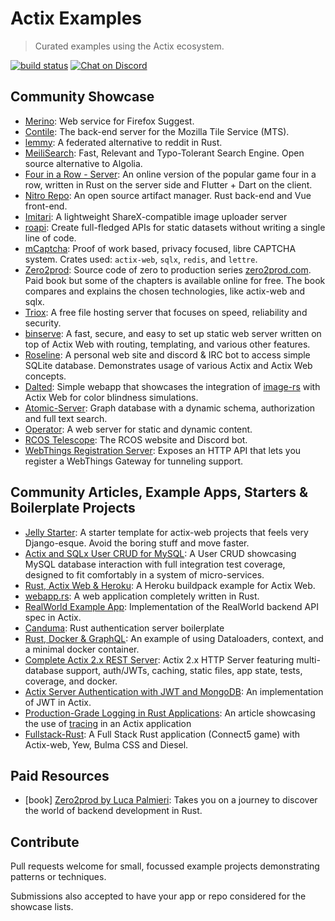 # Actix Examples

> Curated examples using the Actix ecosystem.

[![build status](https://github.com/actix/examples/workflows/CI%20%28Linux%29/badge.svg?branch=master&event=push)](https://github.com/actix/examples/actions)
[![Chat on Discord](https://img.shields.io/discord/771444961383153695?label=chat&logo=discord)](https://discord.gg/NWpN5mmg3x)

## Community Showcase

- [Merino](https://github.com/mozilla-services/merino): Web service for Firefox Suggest.
- [Contile](https://github.com/mozilla-services/contile): The back-end server for the Mozilla Tile Service (MTS).
- [lemmy](https://github.com/dessalines/lemmy): A federated alternative to reddit in Rust.
- [MeiliSearch](https://github.com/meilisearch/MeiliSearch): Fast, Relevant and Typo-Tolerant Search Engine. Open source alternative to Algolia.
- [Four in a Row - Server](https://github.com/ffactory-ofcl/fourinarow-server): An online version of the popular game four in a row, written in Rust on the server side and Flutter + Dart on the client.
- [Nitro Repo](https://github.com/wherkamp/nitro_repo): An open source artifact manager. Rust back-end and Vue front-end.
- [Imitari](https://github.com/imitari/imitari): A lightweight ShareX-compatible image uploader server
- [roapi](https://github.com/roapi/roapi): Create full-fledged APIs for static datasets without writing a single line of code.
- [mCaptcha](https://github.com/mCaptcha/mCaptcha/): Proof of work based, privacy focused, libre CAPTCHA system. Crates used: `actix-web`, `sqlx`, `redis`, and `lettre`.
- [Zero2prod](https://github.com/LukeMathWalker/zero-to-production/): Source code of zero to production series [zero2prod.com](https://www.zero2prod.com). Paid book but some of the chapters is available online for free. The book compares and explains the chosen technologies, like actix-web and sqlx.
- [Triox](https://github.com/Trioxidation/Triox): A free file hosting server that focuses on speed, reliability and security.
- [binserve](https://github.com/mufeedvh/binserve): A fast, secure, and easy to set up static web server written on top of Actix Web with routing, templating, and various other features.
- [Roseline](https://github.com/DoumanAsh/roseline.rs): A personal web site and discord & IRC bot to access simple SQLite database. Demonstrates usage of various Actix and Actix Web concepts.
- [Dalted](https://github.com/carrascomj/dalted): Simple webapp that showcases the integration of [image-rs](https://github.com/image-rs/image) with Actix Web for color blindness simulations.
- [Atomic-Server](https://github.com/joepio/atomic-data-rust/): Graph database with a dynamic schema, authorization and full text search.
- [Operator](https://github.com/mkantor/operator): A web server for static and dynamic content.
- [RCOS Telescope](https://github.com/rcos/Telescope): The RCOS website and Discord bot.
- [WebThings Registration Server](https://github.com/WebThingsIO/registration_server): Exposes an HTTP API that lets you register a WebThings Gateway for tunneling support.

## Community Articles, Example Apps, Starters & Boilerplate Projects

- [Jelly Starter](https://github.com/secretkeysio/jelly-actix-web-starter): A starter template for actix-web projects that feels very Django-esque. Avoid the boring stuff and move faster.
- [Actix and SQLx User CRUD for MySQL](https://github.com/jamesjmeyer210/actix_sqlx_mysql_user_crud): A User CRUD showcasing MySQL database interaction with full integration test coverage, designed to fit comfortably in a system of micro-services.
- [Rust, Actix Web & Heroku](https://github.com/emk/rust-buildpack-example-actix): A Heroku buildpack example for Actix Web.
- [webapp.rs](https://github.com/saschagrunert/webapp.rs): A web application completely written in Rust.
- [RealWorld Example App](https://github.com/fairingrey/actix-realworld-example-app): Implementation of the RealWorld backend API spec in Actix.
- [Canduma](https://github.com/clifinger/canduma): Rust authentication server boilerplate
- [Rust, Docker & GraphQL](https://github.com/jayy-lmao/rust-graphql-docker): An example of using Dataloaders, context, and a minimal docker container.
- [Complete Actix 2.x REST Server](https://github.com/ddimaria/rust-actix-example): Actix 2.x HTTP Server featuring multi-database support, auth/JWTs, caching, static files, app state, tests, coverage, and docker.
- [Actix Server Authentication with JWT and MongoDB](https://github.com/emreyalvac/actix-web-jwt/): An implementation of JWT in Actix.
- [Production-Grade Logging in Rust Applications](https://medium.com/better-programming/production-grade-logging-in-rust-applications-2c7fffd108a6): An article showcasing the use of [tracing](https://github.com/tokio-rs/tracing) in an Actix application
- [Fullstack-Rust](https://github.com/vascokk/fullstack-rust): A Full Stack Rust application (Connect5 game) with Actix-web, Yew, Bulma CSS and Diesel.

## Paid Resources
- [book] [Zero2prod by Luca Palmieri](https://algoluca.gumroad.com/l/zero2prod): Takes you on a journey to discover the world of backend development in Rust.

## Contribute

Pull requests welcome for small, focussed example projects demonstrating patterns or techniques.

Submissions also accepted to have your app or repo considered for the showcase lists.
